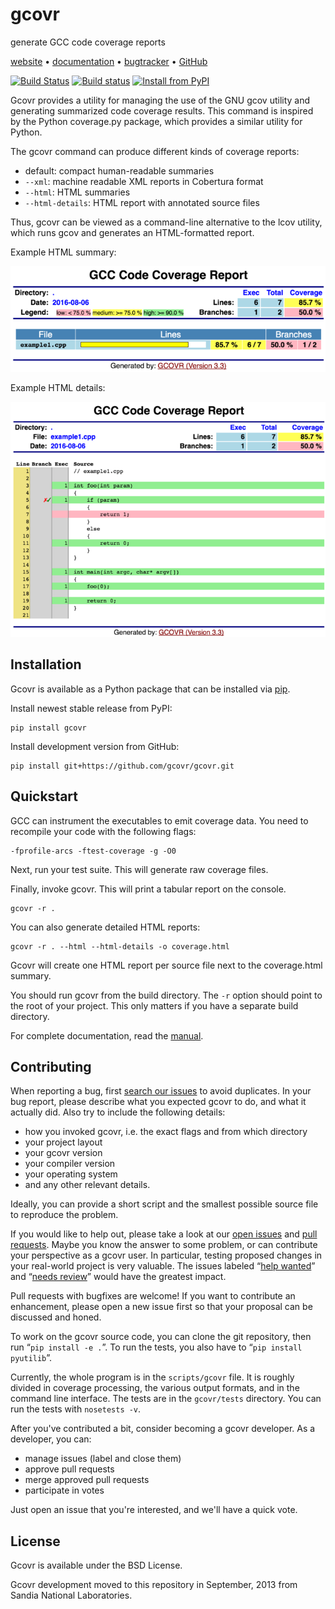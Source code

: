 gcovr
=====

generate GCC code coverage reports

[website] • [documentation] • [bugtracker] • [GitHub][repo]

[![Build Status][travis-ci-badge]][travis-ci] [![Build status][appveyor-ci-badge]][appveyor-ci] [![Install from PyPI][pypi-badge]][pypi]

Gcovr provides a utility for managing the use of the GNU gcov utility
and generating summarized code coverage results. This command is
inspired by the Python coverage.py package, which provides a similar
utility for Python.

The gcovr command can produce different kinds of coverage reports:

  - default: compact human-readable summaries
  - `--xml`: machine readable XML reports in Cobertura format
  - `--html`: HTML summaries
  - `--html-details`: HTML report with annotated source files

Thus, gcovr can be viewed
as a command-line alternative to the lcov utility, which runs gcov
and generates an HTML-formatted report.

Example HTML summary:

![Example HTML summary][fig:html-summary]

Example HTML details:

![Example HTML details][fig:html-details]

  [fig:html-summary]: doc/examples/example1.png
  [fig:html-details]: doc/examples/example2_example1_cpp.png

  [website]:        http://gcovr.com/
  [documentation]:  http://gcovr.com/guide.html
  [repo]:       https://github.com/gcovr/gcovr/
  [bugtracker]: https://github.com/gcovr/gcovr/issues
  [travis-ci]: https://travis-ci.org/gcovr/gcovr
  [travis-ci-badge]: https://travis-ci.org/gcovr/gcovr.svg?branch=master
  [appveyor-ci]: https://ci.appveyor.com/project/latk/gcovr-0p8sb/branch/master
  [appveyor-ci-badge]: https://ci.appveyor.com/api/projects/status/6amtekih63rg9f2v/branch/master?svg=true
  [pypi]: https://pypi.python.org/pypi/gcovr
  [pypi-badge]: https://img.shields.io/pypi/v/gcovr.svg

Installation
------------

Gcovr is available as a Python package that can be installed via [pip].

  [pip]: https://pip.pypa.io/en/stable/

Install newest stable release from PyPI:

    pip install gcovr

Install development version from GitHub:

    pip install git+https://github.com/gcovr/gcovr.git

Quickstart
----------

GCC can instrument the executables to emit coverage data.
You need to recompile your code with the following flags:

    -fprofile-arcs -ftest-coverage -g -O0

Next, run your test suite.
This will generate raw coverage files.

Finally, invoke gcovr.
This will print a tabular report on the console.

    gcovr -r .

You can also generate detailed HTML reports:

    gcovr -r . --html --html-details -o coverage.html

Gcovr will create one HTML report per source file next to the coverage.html summary.

You should run gcovr from the build directory.
The `-r` option should point to the root of your project.
This only matters if you have a separate build directory.

For complete documentation, read the [manual][documentation].

Contributing
------------

When reporting a bug, first [search our issues][search all issues] to avoid duplicates.
In your bug report, please describe what you expected gcovr to do, and what it actually did.
Also try to include the following details:

  - how you invoked gcovr, i.e. the exact flags and from which directory
  - your project layout
  - your gcovr version
  - your compiler version
  - your operating system
  - and any other relevant details.

Ideally, you can provide a short script and the smallest possible source file 
to reproduce the problem.

If you would like to help out, please take a look at our [open issues][bugtracker] and [pull requests].
Maybe you know the answer to some problem,
or can contribute your perspective as a gcovr user.
In particular, testing proposed changes in your real-world project is very valuable.
The issues labeled “[help wanted][label: help wanted]” and “[needs review][label: needs review]” would have the greatest impact.

  [label: help wanted]: https://github.com/gcovr/gcovr/labels/help%20wanted
  [label: needs review]: https://github.com/gcovr/gcovr/labels/needs%20review
  [pull requests]: https://github.com/gcovr/gcovr/pulls
  [search all issues]: https://github.com/gcovr/gcovr/issues?q=is%3Aissue

Pull requests with bugfixes are welcome!
If you want to contribute an enhancement,
please open a new issue first so that your proposal can be discussed and honed.

To work on the gcovr source code, you can clone the git repository, then run “`pip install -e .`”.
To run the tests, you also have to “`pip install pyutilib`”.

Currently, the whole program is in the `scripts/gcovr` file.
It is roughly divided in coverage processing, the various output formats, and in the command line interface.
The tests are in the `gcovr/tests` directory.
You can run the tests with `nosetests -v`.

After you've contributed a bit, consider becoming a gcovr developer.
As a developer, you can:

  - manage issues (label and close them)
  - approve pull requests
  - merge approved pull requests
  - participate in votes

Just open an issue that you're interested, and we'll have a quick vote.

License
-------

Gcovr is available under the BSD License.

Gcovr development moved to this repository in September, 2013 from
Sandia National Laboratories.

